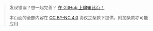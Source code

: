 > 发现错误？想一起完善？ [在 GitHub 上编辑此页！](https://github.com/HowCam/howcam.github.io)
>
> 本页面的全部内容在 [CC BY-NC 4.0](https://creativecommons.org/licenses/by-nc/4.0/legalcode.zh-hans) 协议之条款下提供，附加条款亦可能应用